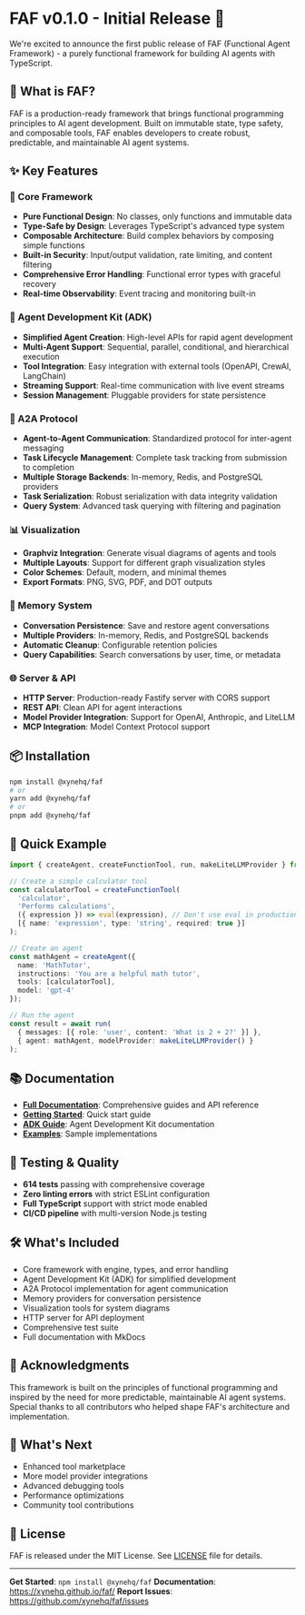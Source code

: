 # FAF v0.1.0 - Initial Release 🎉

We're excited to announce the first public release of FAF (Functional Agent Framework) - a purely functional framework for building AI agents with TypeScript.

## 🌟 What is FAF?

FAF is a production-ready framework that brings functional programming principles to AI agent development. Built on immutable state, type safety, and composable tools, FAF enables developers to create robust, predictable, and maintainable AI agent systems.

## ✨ Key Features

### 🎯 Core Framework
- **Pure Functional Design**: No classes, only functions and immutable data
- **Type-Safe by Design**: Leverages TypeScript's advanced type system
- **Composable Architecture**: Build complex behaviors by composing simple functions
- **Built-in Security**: Input/output validation, rate limiting, and content filtering
- **Comprehensive Error Handling**: Functional error types with graceful recovery
- **Real-time Observability**: Event tracing and monitoring built-in

### 🤖 Agent Development Kit (ADK)
- **Simplified Agent Creation**: High-level APIs for rapid agent development
- **Multi-Agent Support**: Sequential, parallel, conditional, and hierarchical execution
- **Tool Integration**: Easy integration with external tools (OpenAPI, CrewAI, LangChain)
- **Streaming Support**: Real-time communication with live event streams
- **Session Management**: Pluggable providers for state persistence

### 🔗 A2A Protocol
- **Agent-to-Agent Communication**: Standardized protocol for inter-agent messaging
- **Task Lifecycle Management**: Complete task tracking from submission to completion
- **Multiple Storage Backends**: In-memory, Redis, and PostgreSQL providers
- **Task Serialization**: Robust serialization with data integrity validation
- **Query System**: Advanced task querying with filtering and pagination

### 📊 Visualization
- **Graphviz Integration**: Generate visual diagrams of agents and tools
- **Multiple Layouts**: Support for different graph visualization styles
- **Color Schemes**: Default, modern, and minimal themes
- **Export Formats**: PNG, SVG, PDF, and DOT outputs

### 💾 Memory System
- **Conversation Persistence**: Save and restore agent conversations
- **Multiple Providers**: In-memory, Redis, and PostgreSQL backends
- **Automatic Cleanup**: Configurable retention policies
- **Query Capabilities**: Search conversations by user, time, or metadata

### 🌐 Server & API
- **HTTP Server**: Production-ready Fastify server with CORS support
- **REST API**: Clean API for agent interactions
- **Model Provider Integration**: Support for OpenAI, Anthropic, and LiteLLM
- **MCP Integration**: Model Context Protocol support

## 📦 Installation

```bash
npm install @xynehq/faf
# or
yarn add @xynehq/faf
# or
pnpm add @xynehq/faf
```

## 🚀 Quick Example

```typescript
import { createAgent, createFunctionTool, run, makeLiteLLMProvider } from '@xynehq/faf';

// Create a simple calculator tool
const calculatorTool = createFunctionTool(
  'calculator',
  'Performs calculations',
  ({ expression }) => eval(expression), // Don't use eval in production!
  [{ name: 'expression', type: 'string', required: true }]
);

// Create an agent
const mathAgent = createAgent({
  name: 'MathTutor',
  instructions: 'You are a helpful math tutor',
  tools: [calculatorTool],
  model: 'gpt-4'
});

// Run the agent
const result = await run(
  { messages: [{ role: 'user', content: 'What is 2 + 2?' }] },
  { agent: mathAgent, modelProvider: makeLiteLLMProvider() }
);
```

## 📚 Documentation

- **[Full Documentation](https://xynehq.github.io/faf/)**: Comprehensive guides and API reference
- **[Getting Started](https://xynehq.github.io/faf/getting-started/)**: Quick start guide
- **[ADK Guide](https://xynehq.github.io/faf/adk-layer/)**: Agent Development Kit documentation
- **[Examples](https://github.com/xynehq/faf/tree/main/examples)**: Sample implementations

## 🧪 Testing & Quality

- **614 tests** passing with comprehensive coverage
- **Zero linting errors** with strict ESLint configuration
- **Full TypeScript** support with strict mode enabled
- **CI/CD pipeline** with multi-version Node.js testing

## 🛠️ What's Included

- Core framework with engine, types, and error handling
- Agent Development Kit (ADK) for simplified development
- A2A Protocol implementation for agent communication
- Memory providers for conversation persistence
- Visualization tools for system diagrams
- HTTP server for API deployment
- Comprehensive test suite
- Full documentation with MkDocs

## 🙏 Acknowledgments

This framework is built on the principles of functional programming and inspired by the need for more predictable, maintainable AI agent systems. Special thanks to all contributors who helped shape FAF's architecture and implementation.

## 🔮 What's Next

- Enhanced tool marketplace
- More model provider integrations
- Advanced debugging tools
- Performance optimizations
- Community tool contributions

## 📄 License

FAF is released under the MIT License. See [LICENSE](LICENSE) file for details.

---

**Get Started**: `npm install @xynehq/faf`
**Documentation**: https://xynehq.github.io/faf/
**Report Issues**: https://github.com/xynehq/faf/issues